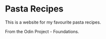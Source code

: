 # Pasta Recipes
This is a website for my favourite pasta recipes.

From the Odin Project - Foundations.
